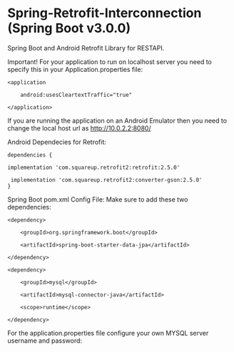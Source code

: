 # Spring-Retrofit-Interconnection (Spring Boot v3.0.0)

Spring Boot and Android Retrofit Library for RESTAPI.

Important!
For your application to run on localhost server you need to specify this in your Application.properties file:


	<application

		android:usesCleartextTraffic="true"
	
	</application>
	
If you are running the application on an Android Emulator then you need to change the local host url as http://10.0.2.2:8080/

Android Dependecies for Retrofit:

	dependencies {

  	implementation 'com.squareup.retrofit2:retrofit:2.5.0'

 	 implementation 'com.squareup.retrofit2:converter-gson:2.5.0'
	}

Spring Boot pom.xml Config File:
Make sure to add these two dependencies:





    <dependency>

		<groupId>org.springframework.boot</groupId>
    
		<artifactId>spring-boot-starter-data-jpa</artifactId>
      
	</dependency>

	<dependency>
    
		<groupId>mysql</groupId>
      
		<artifactId>mysql-connector-java</artifactId>
      
		<scope>runtime</scope>
      
	</dependency>
  
  
  For the application.properties file configure your own MYSQL server username and password:
  
